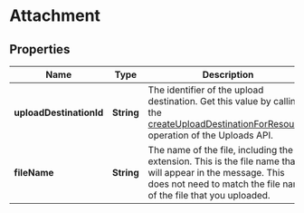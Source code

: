 
# Attachment

## Properties
Name | Type | Description | Notes
------------ | ------------- | ------------- | -------------
**uploadDestinationId** | **String** | The identifier of the upload destination. Get this value by calling the [createUploadDestinationForResource](doc:uploads-api-reference#post-uploads2020-11-01uploaddestinationsresource) operation of the Uploads API. | 
**fileName** | **String** | The name of the file, including the extension. This is the file name that will appear in the message. This does not need to match the file name of the file that you uploaded. | 



